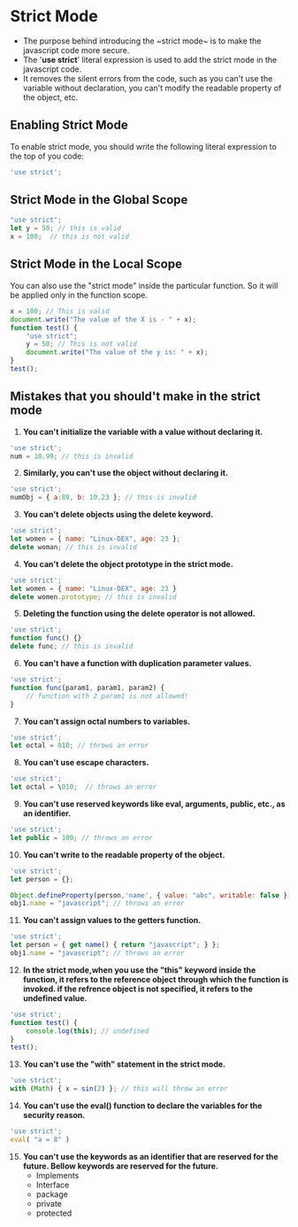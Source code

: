 # Strict Mode
+ The purpose behind introducing the ~strict mode~ is to make the javascript code more secure.
+ The '**use strict**' literal expression is used to add the strict mode in the javascript code.
+ It removes the silent errors from the code, such as you can't use the variable without declaration, you can't modify the readable property of the object, etc.

## Enabling Strict Mode
To enable strict mode, you should write the following literal expression to the top of you code:

```js
'use strict';
```

## Strict Mode in the Global Scope

```js
"use strict";
let y = 50; // this is valid
x = 100;  // this is not valid
```

## Strict Mode in the Local Scope
You can also use the "strict mode" inside the particular function. So it will be applied only in the function scope.

```js
x = 100; // This is valid
document.write("The value of the X is - " + x);
function test() {
	"use strict";
	y = 50; // This is not valid
	document.write("The value of the y is: " + x);
}
test();
```

## Mistakes that you should't make in the strict mode
1. **You can't initialize the variable with a value without declaring it.**
```js
'use strict';
num = 10.99; // this is invalid
```

2. **Similarly, you can't use the object without declaring it.**
```js
'use strict';
numObj = { a:89, b: 10.23 }; // this is invalid
```

3. **You can't delete objects using the delete keyword.**
```js
'use strict';
let women = { name: "Linux-DEX", age: 23 };
delete woman; // this is invalid
```

4. **You can't delete the object prototype in the strict mode.**
```js
'use strict';
let women = { name: "Linux-DEX", age: 23 }
delete women.prototype; // this is invalid
```

5. **Deleting the function using the delete operator is not allowed.**
```js
'use strict';
function func() {}
delete func; // this is invalid
```

6. **You can't have a function with duplication parameter values.**
```js
'use strict';
function func(param1, param1, param2) {
	// function with 2 param1 is not allowed!
}
```

7. **You can't assign octal numbers to variables.**
```js
'use strict';
let octal = 010; // throws an error
```

8. **You can't use escape characters.**
```js
'use strict';
let octal = \010;  // throws an error
```

9. **You can't use reserved keywords like eval, arguments, public, etc., as an identifier.**
```js
'use strict';
let public = 100; // throws an error
```

10. **You can't write to the readable property of the object.**
```js
'use strict';
let person = {};

Object.defineProperty(person,'name', { value: "abc", writable: false });
obj1.name = "javascript"; // throws an error
```

11. **You can't assign values to the getters function.**
```js
'use strict';
let person = { get name() { return "javascript"; } };
obj1.name = "javascript"; // throws an error
```

12. **In the strict mode,when you use the "this" keyword inside the function, it refers to the reference object through which the function is invoked. if the refrence object is not specified, it refers to the undefined value.**
```js
'use strict';
function test() {
	console.log(this); // undefined
}
test();
```

13. **You can't use the "with" statement in the strict mode.**
```js
'use strict';
with (Math) { x = sin(2) }; // this will throw an error
```

14. **You can't use the eval() function to declare the variables for the security reason.**
```js
'use strict';
eval( "a = 8" )
```

15. **You can't use the keywords as an identifier that are reserved for the future. Bellow keywords are reserved for the future.**
    - Implements
    - Interface
    - package
    - private
    - protected
